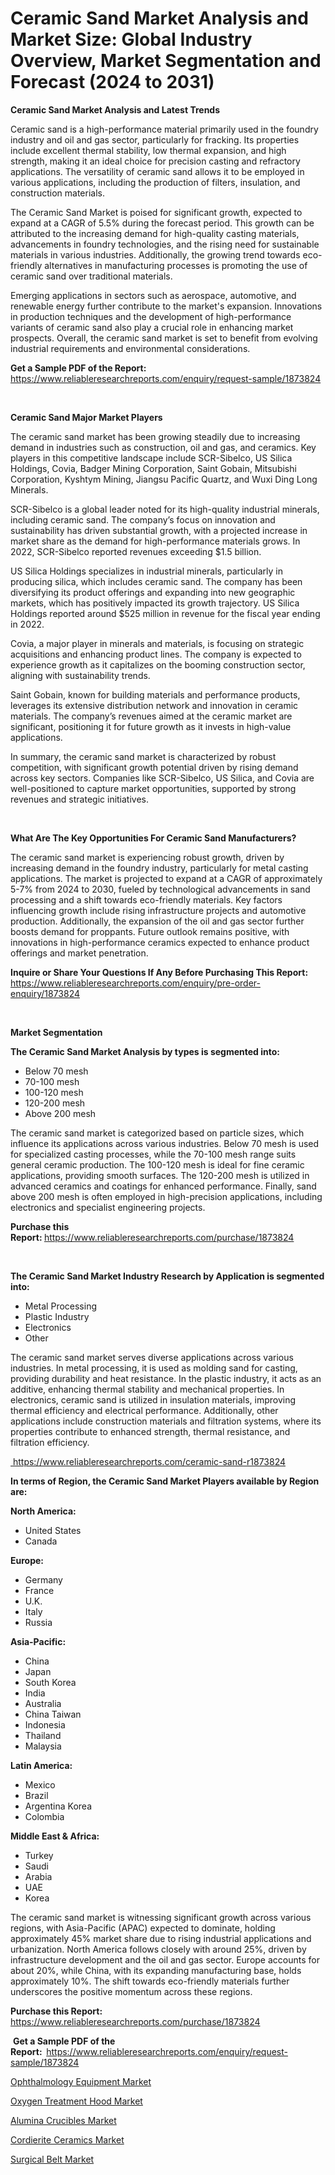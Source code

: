 <p><h1>Ceramic Sand Market Analysis and Market Size: Global Industry Overview, Market Segmentation and Forecast (2024 to 2031)</h1></p><p><strong>Ceramic Sand Market Analysis and Latest Trends</strong></p>
<p><p>Ceramic sand is a high-performance material primarily used in the foundry industry and oil and gas sector, particularly for fracking. Its properties include excellent thermal stability, low thermal expansion, and high strength, making it an ideal choice for precision casting and refractory applications. The versatility of ceramic sand allows it to be employed in various applications, including the production of filters, insulation, and construction materials.</p><p>The Ceramic Sand Market is poised for significant growth, expected to expand at a CAGR of 5.5% during the forecast period. This growth can be attributed to the increasing demand for high-quality casting materials, advancements in foundry technologies, and the rising need for sustainable materials in various industries. Additionally, the growing trend towards eco-friendly alternatives in manufacturing processes is promoting the use of ceramic sand over traditional materials.</p><p>Emerging applications in sectors such as aerospace, automotive, and renewable energy further contribute to the market's expansion. Innovations in production techniques and the development of high-performance variants of ceramic sand also play a crucial role in enhancing market prospects. Overall, the ceramic sand market is set to benefit from evolving industrial requirements and environmental considerations.</p></p>
<p><strong>Get a Sample PDF of the Report:&nbsp;</strong> <a href="https://www.reliableresearchreports.com/enquiry/request-sample/1873824?utm_campaign=16&utm_medium=2&utm_source=Github&utm_content=ia&utm_term=07112024&utm_id=ceramic-sand">https://www.reliableresearchreports.com/enquiry/request-sample/1873824</a></p>
<p>&nbsp;</p>
<p><strong>Ceramic Sand Major Market Players</strong></p>
<p><p>The ceramic sand market has been growing steadily due to increasing demand in industries such as construction, oil and gas, and ceramics. Key players in this competitive landscape include SCR-Sibelco, US Silica Holdings, Covia, Badger Mining Corporation, Saint Gobain, Mitsubishi Corporation, Kyshtym Mining, Jiangsu Pacific Quartz, and Wuxi Ding Long Minerals.</p><p>SCR-Sibelco is a global leader noted for its high-quality industrial minerals, including ceramic sand. The company’s focus on innovation and sustainability has driven substantial growth, with a projected increase in market share as the demand for high-performance materials grows. In 2022, SCR-Sibelco reported revenues exceeding $1.5 billion.</p><p>US Silica Holdings specializes in industrial minerals, particularly in producing silica, which includes ceramic sand. The company has been diversifying its product offerings and expanding into new geographic markets, which has positively impacted its growth trajectory. US Silica Holdings reported around $525 million in revenue for the fiscal year ending in 2022.</p><p>Covia, a major player in minerals and materials, is focusing on strategic acquisitions and enhancing product lines. The company is expected to experience growth as it capitalizes on the booming construction sector, aligning with sustainability trends.</p><p>Saint Gobain, known for building materials and performance products, leverages its extensive distribution network and innovation in ceramic materials. The company’s revenues aimed at the ceramic market are significant, positioning it for future growth as it invests in high-value applications.</p><p>In summary, the ceramic sand market is characterized by robust competition, with significant growth potential driven by rising demand across key sectors. Companies like SCR-Sibelco, US Silica, and Covia are well-positioned to capture market opportunities, supported by strong revenues and strategic initiatives.</p></p>
<p>&nbsp;</p>
<p><strong>What Are The Key Opportunities For Ceramic Sand Manufacturers?</strong></p>
<p><p>The ceramic sand market is experiencing robust growth, driven by increasing demand in the foundry industry, particularly for metal casting applications. The market is projected to expand at a CAGR of approximately 5-7% from 2024 to 2030, fueled by technological advancements in sand processing and a shift towards eco-friendly materials. Key factors influencing growth include rising infrastructure projects and automotive production. Additionally, the expansion of the oil and gas sector further boosts demand for proppants. Future outlook remains positive, with innovations in high-performance ceramics expected to enhance product offerings and market penetration.</p></p>
<p><strong>Inquire or Share Your Questions If Any Before Purchasing This Report:</strong> <a href="https://www.reliableresearchreports.com/enquiry/pre-order-enquiry/1873824?utm_campaign=16&utm_medium=2&utm_source=Github&utm_content=ia&utm_term=07112024&utm_id=ceramic-sand">https://www.reliableresearchreports.com/enquiry/pre-order-enquiry/1873824</a></p>
<p>&nbsp;</p>
<p><strong>Market Segmentation</strong></p>
<p><strong>The Ceramic Sand Market Analysis by types is segmented into:</strong></p>
<p><ul><li>Below 70 mesh</li><li>70-100 mesh</li><li>100-120 mesh</li><li>120-200 mesh</li><li>Above 200 mesh</li></ul></p>
<p><p>The ceramic sand market is categorized based on particle sizes, which influence its applications across various industries. Below 70 mesh is used for specialized casting processes, while the 70-100 mesh range suits general ceramic production. The 100-120 mesh is ideal for fine ceramic applications, providing smooth surfaces. The 120-200 mesh is utilized in advanced ceramics and coatings for enhanced performance. Finally, sand above 200 mesh is often employed in high-precision applications, including electronics and specialist engineering projects.</p></p>
<p><strong>Purchase this Report:&nbsp;</strong><a href="https://www.reliableresearchreports.com/purchase/1873824?utm_campaign=16&utm_medium=2&utm_source=Github&utm_content=ia&utm_term=07112024&utm_id=ceramic-sand">https://www.reliableresearchreports.com/purchase/1873824</a></p>
<p>&nbsp;</p>
<p><strong>The Ceramic Sand Market Industry Research by Application is segmented into:</strong></p>
<p><ul><li>Metal Processing</li><li>Plastic Industry</li><li>Electronics</li><li>Other</li></ul></p>
<p><p>The ceramic sand market serves diverse applications across various industries. In metal processing, it is used as molding sand for casting, providing durability and heat resistance. In the plastic industry, it acts as an additive, enhancing thermal stability and mechanical properties. In electronics, ceramic sand is utilized in insulation materials, improving thermal efficiency and electrical performance. Additionally, other applications include construction materials and filtration systems, where its properties contribute to enhanced strength, thermal resistance, and filtration efficiency.</p></p>
<p><a href="https://www.reliableresearchreports.com/ceramic-sand-r1873824?utm_campaign=16&utm_medium=2&utm_source=Github&utm_content=ia&utm_term=07112024&utm_id=ceramic-sand">&nbsp;https://www.reliableresearchreports.com/ceramic-sand-r1873824</a></p>
<p><strong>In terms of Region, the Ceramic Sand Market Players available by Region are:</strong></p>
<p>
    <p> <strong> North America: </strong>
        <ul>
            <li>United States</li>
            <li>Canada</li>
        </ul>
        </p> 
    <p> <strong> Europe: </strong>
        <ul>
            <li>Germany</li>
            <li>France</li>
            <li>U.K.</li>
            <li>Italy</li>
            <li>Russia</li>
        </ul>
        </p> 
    <p> <strong> Asia-Pacific: </strong>
        <ul>
            <li>China</li>
            <li>Japan</li>
            <li>South Korea</li>
            <li>India</li>
            <li>Australia</li>
            <li>China Taiwan</li>
            <li>Indonesia</li>
            <li>Thailand</li>
            <li>Malaysia</li>
        </ul>
        </p> 
    <p> <strong> Latin America: </strong>
        <ul>
            <li>Mexico</li>
            <li>Brazil</li>
            <li>Argentina Korea</li>
            <li>Colombia</li>
        </ul>
        </p> 
    <p> <strong> Middle East & Africa: </strong>
        <ul>
            <li>Turkey</li>
            <li>Saudi</li>
            <li>Arabia</li>
            <li>UAE</li>
            <li>Korea</li>
        </ul>
    </p>
    </p>
<p><p>The ceramic sand market is witnessing significant growth across various regions, with Asia-Pacific (APAC) expected to dominate, holding approximately 45% market share due to rising industrial applications and urbanization. North America follows closely with around 25%, driven by infrastructure development and the oil and gas sector. Europe accounts for about 20%, while China, with its expanding manufacturing base, holds approximately 10%. The shift towards eco-friendly materials further underscores the positive momentum across these regions.</p></p>
<p><strong>Purchase this Report: </strong><a href="https://www.reliableresearchreports.com/purchase/1873824?utm_campaign=16&utm_medium=2&utm_source=Github&utm_content=ia&utm_term=07112024&utm_id=ceramic-sand">https://www.reliableresearchreports.com/purchase/1873824</a></p>
<p>&nbsp;<strong>Get a Sample PDF of the Report:&nbsp;&nbsp;</strong><a href="https://www.reliableresearchreports.com/enquiry/request-sample/1873824?utm_campaign=16&utm_medium=2&utm_source=Github&utm_content=ia&utm_term=07112024&utm_id=ceramic-sand">https://www.reliableresearchreports.com/enquiry/request-sample/1873824</a></p>
<p><strong></strong></p>
<p><p><a href="https://issuu.com/reportprime-2/docs/ophthalmology-equipment-market-size_04c5c4589bb501?utm_campaign=16&utm_medium=2&utm_source=Github&utm_content=ia&utm_term=07112024&utm_id=ceramic-sand">Ophthalmology Equipment Market</a></p><p><a href="https://issuu.com/reportprime-2/docs/oxygen-treatment-hood-market-size-2_4c9182f676ec1c?utm_campaign=16&utm_medium=2&utm_source=Github&utm_content=ia&utm_term=07112024&utm_id=ceramic-sand">Oxygen Treatment Hood Market</a></p><p><a href="https://github.com/boringzqthorperec/Market-Research-Report-List-1/blob/main/alumina-crucibles-market.md?utm_campaign=16&utm_medium=2&utm_source=Github&utm_content=ia&utm_term=07112024&utm_id=ceramic-sand">Alumina Crucibles Market</a></p><p><a href="https://github.com/cecilahoi7/Market-Research-Report-List-1/blob/main/cordierite-ceramics-market.md?utm_campaign=16&utm_medium=2&utm_source=Github&utm_content=ia&utm_term=07112024&utm_id=ceramic-sand">Cordierite Ceramics Market</a></p><p><a href="https://issuu.com/reportprime-2/docs/surgical-belt-market-size-2030.pptx_244cb6d79ae9f3?utm_campaign=16&utm_medium=2&utm_source=Github&utm_content=ia&utm_term=07112024&utm_id=ceramic-sand">Surgical Belt Market</a></p></p>